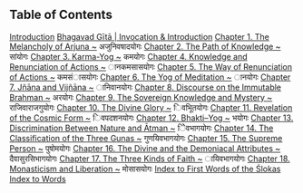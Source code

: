 ## **Table of Contents**

[Introduction](#page--1-0) [Bhagavad Gītā | Invocation & Introduction](#page--1-0) [Chapter 1. The Melancholy of Arjuna ~](#page--1-1) अजुनिवषादयोगः [Chapter 2. The Path of Knowledge ~](#page--1-1) सांयोगः [Chapter 3. Karma-Yog ~](#page--1-1) कमयोगः [Chapter 4. Knowledge and Renunciation of Actions ~](#page--1-1) ानकमसासयोगः [Chapter 5. The Way of Renunciation of Actions ~](#page--1-1) कमसंासयोगः [Chapter 6. The Yog of Meditation ~](#page--1-1) ानयोगः [Chapter 7. Jñāna and Vijñāna ~](#page--1-1) ानिवानयोगः [Chapter 8. Discourse on the Immutable Brahman ~](#page--1-1) अरयोगः [Chapter 9. The Sovereign Knowledge and Mystery ~](#page--1-1) राजिवाराजगुयोगः [Chapter 10. The Divine Glory ~](#page--1-1) िवभूितयोगः [Chapter 11. Revelation of the Cosmic Form ~](#page--1-1) िवपदशनयोगः [Chapter 12. Bhakti–Yog ~](#page--1-1) भयोगः [Chapter 13. Discrimination Between Nature and Ātman ~](#page--1-1) ेेिवभागयोगः [Chapter 14. The Classification of the Three Gunas ~](#page--1-1) गुणयिवभागयोगः [Chapter 15. The Supreme Person ~](#page--1-1) पुषोमयोगः [Chapter 16. The Divine and the Demoniacal Attributes ~](#page--1-1) दैवासुरसिभागयोगः [Chapter 17. The Three Kinds of Faith ~](#page--1-1) ायिवभागयोगः [Chapter 18. Monasticism and Liberation ~](#page--1-1) मोसासयोगः [Index to First Words of the Ślokas](#page--1-1) [Index to Words](#page--1-1)